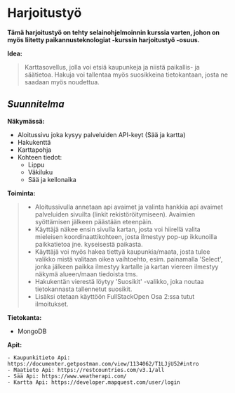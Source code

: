 # Harjoitustyö

**Tämä harjoitustyö on tehty selainohjelmoinnin kurssia varten, johon on myös liitetty paikannusteknologiat -kurssin harjoitustyö -osuus.**

**Idea:**

> Karttasovellus, jolla voi etsiä kaupunkeja ja niistä paikallis- ja säätietoa. Hakuja voi tallentaa myös suosikkeina tietokantaan, josta ne saadaan myös noudettua.

## *Suunnitelma*

**Näkymässä:**

- Aloitussivu joka kysyy palveluiden API-keyt (Sää ja kartta)
- Hakukenttä
- Karttapohja
- Kohteen tiedot:
  - Lippu
  - Väkiluku
  - Sää ja kellonaika

**Toiminta:**

> - Aloitussivulla annetaan api avaimet ja valinta hankkia api avaimet palveluiden sivuilta (linkit rekistöröitymiseen). Avaimien syöttämisen jälkeen päästään eteenpäin.
> - Käyttäjä näkee ensin sivulla kartan, josta voi hiirellä valita mieleisen koordinaattikohteen, josta ilmestyy pop-up ikkunoilla paikkatietoa jne. kyseisestä paikasta.
> - Käyttäjä voi myös hakea tiettyä kaupunkia/maata, josta tulee valikko mistä valitaan oikea vaihtoehto, esim. painamalla 'Select', jonka jälkeen paikka ilmestyy kartalle ja kartan viereen ilmestyy näkymä alueen/maan tiedoista tms.
> - Hakukentän vierestä löytyy 'Suosikit' -valikko, joka noutaa tietokannasta tallennetut suosikit.
> - Lisäksi otetaan käyttöön FullStackOpen Osa 2:ssa tutut ilmoitukset.

**Tietokanta:**

- MongoDB

**Apit:**

    - Kaupunkitieto Api: https://documenter.getpostman.com/view/1134062/T1LJjU52#intro
    - Maatieto Api: https://restcountries.com/v3.1/all
    - Sää Api: https://www.weatherapi.com/
    - Kartta Api: https://developer.mapquest.com/user/login
